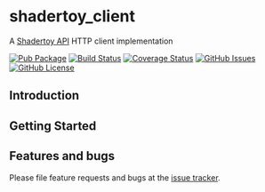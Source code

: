 # shadertoy_client
A [Shadertoy API](https://github.com/ivoleitao/shadertoy_api) HTTP client implementation

[![Pub Package](https://img.shields.io/pub/v/shadertoy_client.svg?style=flat-square)](https://pub.dartlang.org/packages/shadertoy_client)
[![Build Status](https://github.com/ivoleitao/shadertoy_api/workflows/build/badge.svg)](https://github.com/ivoleitao/shadertoy_client/actions)
[![Coverage Status](https://codecov.io/gh/ivoleitao/shadertoy_client/graph/badge.svg)](https://codecov.io/gh/ivoleitao/shadertoy_client)
[![GitHub Issues](https://img.shields.io/github/issues/ivoleitao/shadertoy_api.svg)](https://github.com/ivoleitao/shadertoy_client/issues)
[![GitHub License](https://img.shields.io/badge/License-MIT-yellow.svg)](https://opensource.org/licenses/MIT)

## Introduction

## Getting Started

## Features and bugs

Please file feature requests and bugs at the [issue tracker][tracker].

[tracker]: http://github.com/ivoleitao/shadertoy_client/issues/new

